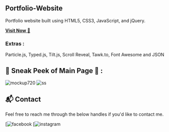 ## Portfolio-Website
Portfolio website built using HTML5, CSS3, JavaScript, and jQuery.

<a href="https://rhed18.github.io/PortfolioWebsite2024/" target="_blank">**Visit Now** 🚀</a>

### Extras : 
Particle.js, Typed.js, Tilt.js, Scroll Reveal, Tawk.to, Font Awesome and JSON

## 📌 Sneak Peek of Main Page 🙈 :
![mockup720](https://user-images.githubusercontent.com/64949957/124947013-1f682080-e02d-11eb-977e-df3bbd4fa838.png)
![ss](https://drive.google.com/file/d/1FEjZoy23y22lPCQdwj2-OH2OVKz79PFk/view?usp=drive_link)


<h2>📬 Contact</h2>

Feel free to reach me through the below handles if you'd like to contact me.

[![facebook](https://www.facebook.com/mildred.lacbayo.98)
[![instagram](https://www.instagram.com/ss.rhed/profilecard)
